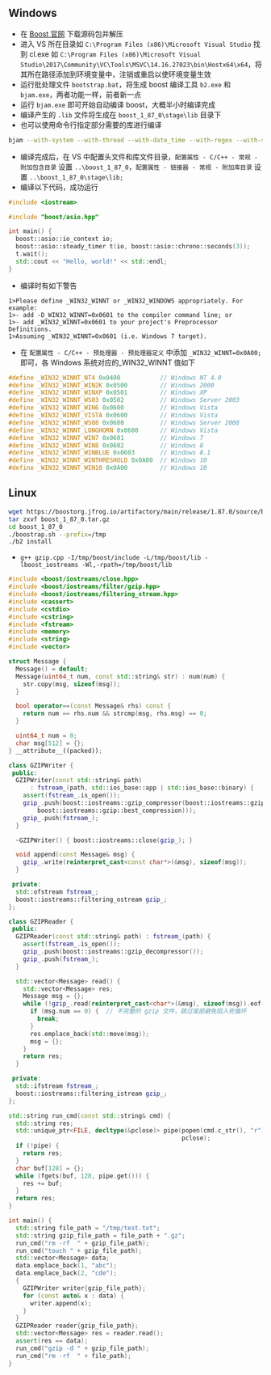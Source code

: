 ## Windows

* 在 [Boost 官网](https://www.boost.org/) 下载源码包并解压
* 进入 VS 所在目录如 `C:\Program Files (x86)\Microsoft Visual Studio` 找到 cl.exe 如 `C:\Program Files (x86)\Microsoft Visual Studio\2017\Community\VC\Tools\MSVC\14.16.27023\bin\Hostx64\x64`，将其所在路径添加到环境变量中，注销或重启以使环境变量生效
* 运行批处理文件 `bootstrap.bat`，将生成 boost 编译工具 `b2.exe` 和 `bjam.exe`，两者功能一样，前者新一点
* 运行 `bjam.exe` 即可开始自动编译 boost，大概半小时编译完成
* 编译产生的 `.lib` 文件将生成在 `boost_1_87_0\stage\lib` 目录下
* 也可以使用命令行指定部分需要的库进行编译

```sh
bjam --with-system --with-thread --with-date_time --with-regex --with-serialization stage
```

* 编译完成后，在 VS 中配置头文件和库文件目录，`配置属性 - C/C++ - 常规 - 附加包含目录` 设置 `..\boost_1_87_0`，`配置属性 - 链接器 - 常规 - 附加库目录` 设置 `..\boost_1_87_0\stage\lib;`
* 编译以下代码，成功运行

```cpp
#include <iostream>

#include "boost/asio.hpp"

int main() {
  boost::asio::io_context io;
  boost::asio::steady_timer t(io, boost::asio::chrono::seconds(3));
  t.wait();
  std::cout << "Hello, world!" << std::endl;
}
```

* 编译时有如下警告

```
1>Please define _WIN32_WINNT or _WIN32_WINDOWS appropriately. For example:
1>- add -D_WIN32_WINNT=0x0601 to the compiler command line; or
1>- add _WIN32_WINNT=0x0601 to your project's Preprocessor Definitions.
1>Assuming _WIN32_WINNT=0x0601 (i.e. Windows 7 target).
```

* 在 `配置属性 - C/C++ - 预处理器 - 预处理器定义` 中添加 `_WIN32_WINNT=0x0A00;` 即可，各 Windows 系统对应的_WIN32_WINNT 值如下

```cpp
#define _WIN32_WINNT_NT4 0x0400           // Windows NT 4.0
#define _WIN32_WINNT_WIN2K 0x0500         // Windows 2000
#define _WIN32_WINNT_WINXP 0x0501         // Windows XP
#define _WIN32_WINNT_WS03 0x0502          // Windows Server 2003
#define _WIN32_WINNT_WIN6 0x0600          // Windows Vista
#define _WIN32_WINNT_VISTA 0x0600         // Windows Vista
#define _WIN32_WINNT_WS08 0x0600          // Windows Server 2008
#define _WIN32_WINNT_LONGHORN 0x0600      // Windows Vista
#define _WIN32_WINNT_WIN7 0x0601          // Windows 7
#define _WIN32_WINNT_WIN8 0x0602          // Windows 8
#define _WIN32_WINNT_WINBLUE 0x0603       // Windows 8.1
#define _WIN32_WINNT_WINTHRESHOLD 0x0A00  // Windows 10
#define _WIN32_WINNT_WIN10 0x0A00         // Windows 10
```

## Linux

```sh
wget https://boostorg.jfrog.io/artifactory/main/release/1.87.0/source/boost_1_87_0.tar.gz
tar zxvf boost_1_87_0.tar.gz
cd boost_1_87_0
./boostrap.sh --prefix=/tmp
./b2 install
```

* `g++ gzip.cpp -I/tmp/boost/include -L/tmp/boost/lib -lboost_iostreams -Wl,-rpath=/tmp/boost/lib`

```cpp
#include <boost/iostreams/close.hpp>
#include <boost/iostreams/filter/gzip.hpp>
#include <boost/iostreams/filtering_stream.hpp>
#include <cassert>
#include <cstdio>
#include <cstring>
#include <fstream>
#include <memory>
#include <string>
#include <vector>

struct Message {
  Message() = default;
  Message(uint64_t num, const std::string& str) : num(num) {
    str.copy(msg, sizeof(msg));
  }

  bool operator==(const Message& rhs) const {
    return num == rhs.num && strcmp(msg, rhs.msg) == 0;
  }

  uint64_t num = 0;
  char msg[512] = {};
} __attribute__((packed));

class GZIPWriter {
 public:
  GZIPWriter(const std::string& path)
      : fstream_(path, std::ios_base::app | std::ios_base::binary) {
    assert(fstream_.is_open());
    gzip_.push(boost::iostreams::gzip_compressor(boost::iostreams::gzip_params(
        boost::iostreams::gzip::best_compression)));
    gzip_.push(fstream_);
  }

  ~GZIPWriter() { boost::iostreams::close(gzip_); }

  void append(const Message& msg) {
    gzip_.write(reinterpret_cast<const char*>(&msg), sizeof(msg));
  }

 private:
  std::ofstream fstream_;
  boost::iostreams::filtering_ostream gzip_;
};

class GZIPReader {
 public:
  GZIPReader(const std::string& path) : fstream_(path) {
    assert(fstream_.is_open());
    gzip_.push(boost::iostreams::gzip_decompressor());
    gzip_.push(fstream_);
  }

  std::vector<Message> read() {
    std::vector<Message> res;
    Message msg = {};
    while (!gzip_.read(reinterpret_cast<char*>(&msg), sizeof(msg)).eof()) {
      if (msg.num == 0) {  // 不完整的 gzip 文件，跳过尾部避免陷入死循环
        break;
      }
      res.emplace_back(std::move(msg));
      msg = {};
    }
    return res;
  }

 private:
  std::ifstream fstream_;
  boost::iostreams::filtering_istream gzip_;
};

std::string run_cmd(const std::string& cmd) {
  std::string res;
  std::unique_ptr<FILE, decltype(&pclose)> pipe(popen(cmd.c_str(), "r"),
                                                pclose);
  if (!pipe) {
    return res;
  }
  char buf[128] = {};
  while (fgets(buf, 128, pipe.get())) {
    res += buf;
  }
  return res;
}

int main() {
  std::string file_path = "/tmp/test.txt";
  std::string gzip_file_path = file_path + ".gz";
  run_cmd("rm -rf  " + gzip_file_path);
  run_cmd("touch " + gzip_file_path);
  std::vector<Message> data;
  data.emplace_back(1, "abc");
  data.emplace_back(2, "cde");
  {
    GZIPWriter writer{gzip_file_path};
    for (const auto& x : data) {
      writer.append(x);
    }
  }
  GZIPReader reader{gzip_file_path};
  std::vector<Message> res = reader.read();
  assert(res == data);
  run_cmd("gzip -d " + gzip_file_path);
  run_cmd("rm -rf  " + file_path);
}
```
